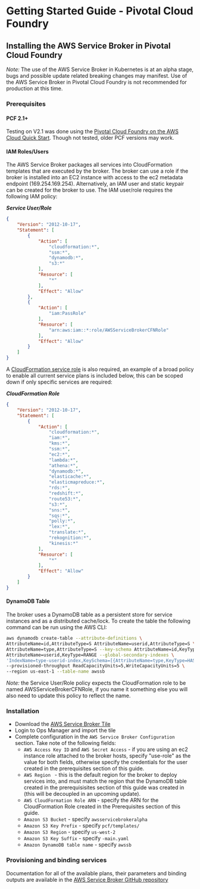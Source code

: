 # Getting Started Guide - Pivotal Cloud Foundry

## Installing the AWS Service Broker in Pivotal Cloud Foundry

*Note:* The use of the AWS Service Broker in Kubernetes is at an alpha stage, bugs and possible update related breaking 
changes may manifest. Use of the AWS Service Broker in Pivotal Cloud Foundry is not recommended for production at this 
time.

### Prerequisites

#### PCF 2.1+

Testing on V2.1 was done using the [Pivotal Cloud Foundry on the AWS Cloud Quick Start](https://aws.amazon.com/quickstart/architecture/pivotal-cloud-foundry/). 
Though not tested, older PCF versions may work.

#### IAM Roles/Users

The AWS Service Broker packages all services into CloudFormation templates that are executed by the broker. The broker 
can use a role if the broker is installed into an EC2 instance with access to the ec2 metadata endpoint 
(169.254.169.254). Alternatively, an IAM user and static keypair can be created for the broker to use. The IAM user/role 
requires the following IAM policy:

***Service User/Role***
```json
{
    "Version": "2012-10-17",
    "Statement": [
        {
            "Action": [
                "cloudformation:*",
                "ssm:*",
                "dynamodb:*",
                "s3:*"
            ],
            "Resource": [
                "*"
            ],
            "Effect": "Allow"
        },
        {
            "Action": [
                "iam:PassRole"
            ],
            "Resource": [
                "arn:aws:iam::*:role/AWSServiceBrokerCFNRole"
            ],
            "Effect": "Allow"
        }
    ]
}
```

A [CloudFormation service role](https://docs.aws.amazon.com/AWSCloudFormation/latest/UserGuide/using-iam-servicerole.html) 
is also required, an example of a broad policy to enable all current service plans is included below, this can be scoped 
down if only specific services are required:

***CloudFormation Role***
```json
{
    "Version": "2012-10-17",
    "Statement": [
        {
            "Action": [
                "cloudformation:*",
                "iam:*",
                "kms:*",
                "ssm:*",
                "ec2:*",
                "lambda:*",
                "athena:*",
                "dynamodb:*",
                "elasticache:*",
                "elasticmapreduce:*",
                "rds:*",
                "redshift:*",
                "route53:*",
                "s3:*",
                "sns:*",
                "sqs:*",
                "polly:*",
                "lex:*",
                "translate:*",
                "rekognition:*",
                "kinesis:*"
            ],
            "Resource": [
                "*"
            ],
            "Effect": "Allow"
        }
    ]
}
```

#### DynamoDB Table

The broker uses a DynamoDB table as a persistent store for service instances and as a distributed cache/lock. To create 
the table the following command can be run using the AWS CLI:

```bash
aws dynamodb create-table --attribute-definitions \
AttributeName=id,AttributeType=S AttributeName=userid,AttributeType=S \
AttributeName=type,AttributeType=S --key-schema AttributeName=id,KeyType=HASH \
AttributeName=userid,KeyType=RANGE --global-secondary-indexes \
'IndexName=type-userid-index,KeySchema=[{AttributeName=type,KeyType=HASH},{AttributeName=userid,KeyType=RANGE}],Projection={ProjectionType=INCLUDE,NonKeyAttributes=[id,userid,type,locked]},ProvisionedThroughput={ReadCapacityUnits=5,WriteCapacityUnits=5}' \
--provisioned-throughput ReadCapacityUnits=5,WriteCapacityUnits=5 \
--region us-east-1 --table-name awssb
```

*Note:* the Service User/Role policy expects the CloudFormation role to be named AWSServiceBrokerCFNRole, if you name it 
something else you will also need to update this policy to reflect the name.

### Installation

* Download the [AWS Service Broker Tile](https://awsservicebrokeralpha.s3.amazonaws.com/pcf/aws-service-broker-latest.pivotal)
* Login to Ops Manager and import the tile
* Complete configuration in the `AWS Service Broker Configuration` section. Take note of the following fields:
  * `AWS Access Key ID` and `AWS Secret Access` - if you are using an ec2 instance role attached to the broker hosts, 
  specify "use-role" as the value for both fields, otherwise specify the credentials for the user created in the 
  prerequisites section of this guide.
  * `AWS Region ` - this is the default region for the broker to deploy services into, and must match the region that the 
  DynamoDB table created in the prerequisisites section of this guide was created in (this will be decoupled in an upcoming update).
  * `AWS CloudFormation Role ARN` - specify the ARN for the CloudFormation Role created in the Prerequisites section of this guide.
  * `Amazon S3 Bucket` - specify `awsservicebrokeralpha`
  * `Amazon S3 Key Prefix` - specify `pcf/templates/`
  * `Amazon S3 Region` - specify `us-west-2`
  * `Amazon S3 Key Suffix` - specify `-main.yaml`
  * `Amazon DynamoDB table name` - specify `awssb`

### Provisioning and binding services

Documentation for all of the available plans, their parameters and binding outputs are available in the 
[AWS Service Broker GitHub repository](https://github.com/awslabs/aws-servicebroker/tree/master/templates)
